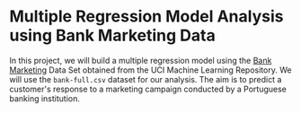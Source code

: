 # Multiple Regression Model Analysis using Bank Marketing Data

In this project, we will build a multiple regression model using the [Bank Marketing](https://archive.ics.uci.edu/dataset/222/bank+marketing) Data Set obtained from the UCI Machine Learning Repository. We will use the `bank-full.csv` dataset for our analysis. The aim is to predict a customer's response to a marketing campaign conducted by a Portuguese banking institution.